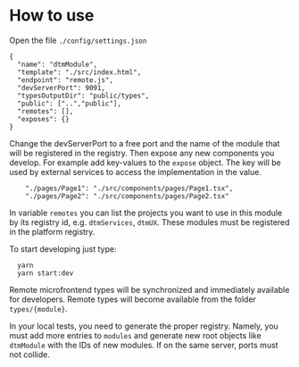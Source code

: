 # How to use

Open the file `./config/settings.json`

```
{
  "name": "dtmModule",
  "template": "./src/index.html",
  "endpoint": "remote.js",
  "devServerPort": 9091,
  "typesOutputDir": "public/types",
  "public": ["..","public"],
  "remotes": [],
  "exposes": {}
}
```

Change the devServerPort to a free port and the name of the module that will be registered in the registry. Then expose any new components you develop.
For example add key-values to the `expose` object. The key will be used by external services to access the implementation in the value.

```
    "./pages/Page1": "./src/components/pages/Page1.tsx",
    "./pages/Page2": "./src/components/pages/Page2.tsx"
```

In variable `remotes` you can list the projects you want to use in this module by its registry id, e.g. `dtmServices`, `dtmUX`. These modules must be registered in the platform registry.

To start developing just type:

```
  yarn
  yarn start:dev
```

Remote microfrontend types will be synchronized and immediately available for developers. Remote types will become available from the folder `types/{module}`.

In your local tests, you need to generate the proper registry. Namely, you must add more entries to `modules` and generate new root objects like `dtmModule` with the IDs of new modules. If on the same server, ports must not collide.
